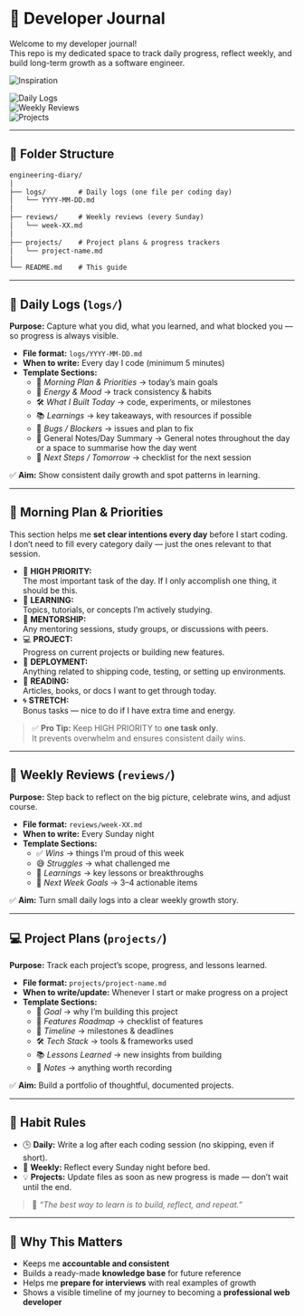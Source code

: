 # 📝 Developer Journal

Welcome to my developer journal!  
This repo is my dedicated space to track daily progress, reflect weekly, and build long-term growth as a software engineer.

![Inspiration](https://i.pinimg.com/originals/49/1e/cf/491ecfcebd2192e29b758ca798717ec6.gif)

![Daily Logs](https://img.shields.io/badge/Daily_Logs-Active-brightgreen?style=flat-square)  
![Weekly Reviews](https://img.shields.io/badge/Weekly_Reviews-Sundays-blue?style=flat-square)  
![Projects](https://img.shields.io/badge/Projects-In_Progress-yellow?style=flat-square)  

---

## 📂 Folder Structure

```md
engineering-diary/
│
├── logs/        # Daily logs (one file per coding day)
│   └── YYYY-MM-DD.md
│
├── reviews/     # Weekly reviews (every Sunday)
│   └── week-XX.md
│
├── projects/    # Project plans & progress trackers
│   └── project-name.md
│
└── README.md    # This guide
```

---

## 📅 Daily Logs (`logs/`)

**Purpose:** Capture what you did, what you learned, and what blocked you — so progress is always visible.  

- **File format:** `logs/YYYY-MM-DD.md`
- **When to write:** Every day I code (minimum 5 minutes)
- **Template Sections:**
  - 🌅 *Morning Plan & Priorities* → today’s main goals
  - 🔋 *Energy & Mood* → track consistency & habits
  - 🛠️ *What I Built Today* → code, experiments, or milestones
  - 📚 *Learnings* → key takeaways, with resources if possible
  - 🐛 *Bugs / Blockers* → issues and plan to fix
  -  📝 General Notes/Day Summary → General notes throughout the day or a space to summarise how the day went
  - 🔮 *Next Steps / Tomorrow* → checklist for the next session

✅ **Aim:** Show consistent daily growth and spot patterns in learning.  

---

## 🌅 Morning Plan & Priorities

This section helps me **set clear intentions every day** before I start coding.  
I don’t need to fill every category daily — just the ones relevant to that session.

- 🔴 **HIGH PRIORITY:**  
  The most important task of the day. If I only accomplish one thing, it should be this.  
- 📘 **LEARNING:**  
  Topics, tutorials, or concepts I’m actively studying.  
- 🤝 **MENTORSHIP:**  
  Any mentoring sessions, study groups, or discussions with peers.  
- 💻 **PROJECT:**  
  Progress on current projects or building new features.  
- 🚀 **DEPLOYMENT:**  
  Anything related to shipping code, testing, or setting up environments.  
- 📖 **READING:**  
  Articles, books, or docs I want to get through today.  
- 🌀 **STRETCH:**  
  Bonus tasks — nice to do if I have extra time and energy.

> ✅ **Pro Tip:** Keep HIGH PRIORITY to **one task only**.  
It prevents overwhelm and ensures consistent daily wins.

---

## 📆 Weekly Reviews (`reviews/`)

**Purpose:** Step back to reflect on the big picture, celebrate wins, and adjust course.  

- **File format:** `reviews/week-XX.md`
- **When to write:** Every Sunday night
- **Template Sections:**
  - ✅ *Wins* → things I’m proud of this week
  - 😅 *Struggles* → what challenged me
  - 📘 *Learnings* → key lessons or breakthroughs
  - 🍒 *Next Week Goals* → 3–4 actionable items

✅ **Aim:** Turn small daily logs into a clear weekly growth story.  

---

## 💻 Project Plans (`projects/`)

**Purpose:** Track each project’s scope, progress, and lessons learned.  

- **File format:** `projects/project-name.md`
- **When to write/update:** Whenever I start or make progress on a project
- **Template Sections:**
  - 🎯 *Goal* → why I’m building this project
  - 🧩 *Features Roadmap* → checklist of features
  - 📅 *Timeline* → milestones & deadlines
  - 🛠️ *Tech Stack* → tools & frameworks used
  - 📚 *Lessons Learned* → new insights from building
  - 📝 *Notes* → anything worth recording

✅ **Aim:** Build a portfolio of thoughtful, documented projects.  

---

## 🔁 Habit Rules

- 🕒 **Daily:** Write a log after each coding session (no skipping, even if short).
- 📆 **Weekly:** Reflect every Sunday night before bed.
- 💡 **Projects:** Update files as soon as new progress is made — don’t wait until the end.

> 💬 *“The best way to learn is to build, reflect, and repeat.”*

---

## 🌟 Why This Matters

- Keeps me **accountable and consistent**
- Builds a ready-made **knowledge base** for future reference
- Helps me **prepare for interviews** with real examples of growth
- Shows a visible timeline of my journey to becoming a **professional web developer**
